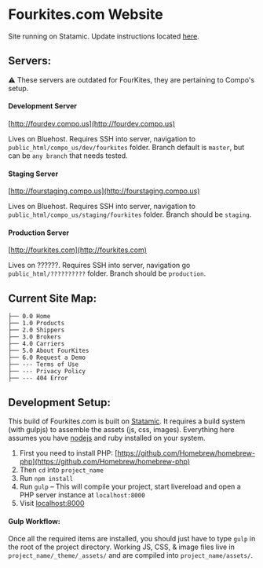 Fourkites.com Website
=======

Site running on Statamic. Update instructions located [here](https://github.com/rickysalsberry/fourkites/blob/master/README_Upgrade.md).

Servers:
---

:warning: These servers are outdated for FourKites, they are pertaining to Compo's setup.

#### Development Server
[http://fourdev.compo.us](http://fourdev.compo.us)

Lives on Bluehost. Requires SSH into server, navigation to `public_html/compo_us/dev/fourkites` folder. 
Branch default is `master`, but can be `any branch` that needs tested.


#### Staging Server
[http://fourstaging.compo.us](http://fourstaging.compo.us)

Lives on Bluehost. Requires SSH into server, navigation to `public_html/compo_us/staging/fourkites` folder. 
Branch should be `staging`.


#### Production Server
[http://fourkites.com](http://fourkites.com)

Lives on ??????. Requires SSH into server, navigation go `public_html/??????????` folder. 
Branch should be `production`.


Current Site Map:
---

    ├── 0.0 Home
    ├── 1.0 Products
    ├── 2.0 Shippers
    ├── 3.0 Brokers
    ├── 4.0 Carriers
    ├── 5.0 About FourKites
    ├── 6.0 Request a Demo
    ├── --- Terms of Use
    ├── --- Privacy Policy
    ├── --- 404 Error


Development Setup:
---

This build of Fourkites.com is built on [Statamic](http://statamic.com). It requires a build system (with gulpjs) to assemble the assets (js, css, images). Everything here assumes you have [nodejs](http://nodejs.org) and ruby installed on your system.

1. First you need to install PHP: [https://github.com/Homebrew/homebrew-php](https://github.com/Homebrew/homebrew-php)
2. Then `cd` into `project_name`
3. Run `npm install`
4. Run `gulp` – This will compile your project, start livereload and open a PHP server instance at `localhost:8000`
5. Visit [localhost:8000](http://localhost:8000)

#### Gulp Workflow:

Once all the required items are installed, you should just have to type `gulp` in the root of the project directory. Working JS, CSS, & image files live in `project_name/_theme/_assets/` and are compiled into `project_name/assets/`.
